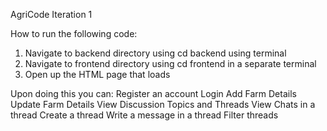 AgriCode Iteration 1

How to run the following code:
1. Navigate to backend directory using cd backend using terminal
2. Navigate to frontend directory using cd frontend in a separate terminal
3. Open up the HTML page that loads
   
Upon doing this you can:
Register an account
Login
Add Farm Details
Update Farm Details
View Discussion Topics and Threads
View Chats in a thread
Create a thread
Write a message in a thread
Filter threads
